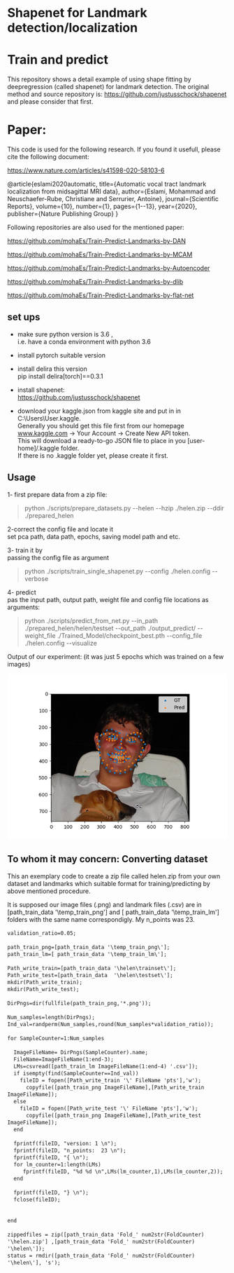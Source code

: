 # Shapenet for Landmark detection/localization
# Train and predict

This repository shows a detail example of using shape fitting by deepregression (called shapenet) for landmark detection.
The original method and source repository is:
https://github.com/justusschock/shapenet
and please consider that first.

# Paper:
This code is used for the following research. If you found it usefull, please cite the following document:

https://www.nature.com/articles/s41598-020-58103-6

@article{eslami2020automatic,
  title={Automatic vocal tract landmark localization from midsagittal MRI data},
  author={Eslami, Mohammad and Neuschaefer-Rube, Christiane and Serrurier, Antoine},
  journal={Scientific Reports},
  volume={10},
  number={1},
  pages={1--13},
  year={2020},
  publisher={Nature Publishing Group}
}

Following repositories are also used for the mentioned paper:

https://github.com/mohaEs/Train-Predict-Landmarks-by-DAN

https://github.com/mohaEs/Train-Predict-Landmarks-by-MCAM

https://github.com/mohaEs/Train-Predict-Landmarks-by-Autoencoder

https://github.com/mohaEs/Train-Predict-Landmarks-by-dlib

https://github.com/mohaEs/Train-Predict-Landmarks-by-flat-net


## set ups

- make sure python version is 3.6 , <br/>
i.e. have a conda environment with python 3.6

- install pytorch suitable version

- install delira this version <br/>
pip install delira[torch]==0.3.1

- install shapenet:<br/>
https://github.com/justusschock/shapenet

- download your kaggle.json from kaggle site and put in in C:\Users\User\.kaggle.<br/>
Generally you should get this file first from our homepage 
www.kaggle.com -> Your Account -> Create New API token. <br/>
This will download a ready-to-go JSON file to place in you 
[user-home]/.kaggle folder. <br/>
If there is no .kaggle folder yet, please create it first.



## Usage

1- first prepare data from a zip file: <br/>
> python ./scripts/prepare_datasets.py --helen --hzip ./helen.zip --ddir ./prepared_helen

2-correct the config file and locate it <br/>
set pca path, data path, epochs, saving model path and etc. 

3- train it by <br/>
passing the config file as argument <br/>
> python ./scripts/train_single_shapenet.py --config ./helen.config --verbose

4- predict <br/>
pas the input path, output path, weight file and config file locations as arguments: <br/>
> python ./scripts/predict_from_net.py --in_path ./prepared_helen/helen/testset --out_path ./output_predict/  --weight_file  ./Trained_Model/checkpoint_best.pth --config_file ./helen.config  --visualize 

Output of our experiment: (it was just 5 epochs which was trained on a few images) <br/>

![Alt text](./output_predict/visualization/31681454_1.png?raw=true "Title")


## To whom it may concern: Converting dataset 
This an exemplary code to create a zip file called helen.zip from your own dataset and landmarks which suitable format for training/predicting by above mentioned procedure.

It is supposed our image files (.png) and landmark files (.csv) are in [path_train_data '\temp_train_png\'] and [ path_train_data '\temp_train_lm\'] folders with the same name correspondigly. My n_points was 23.


```
validation_ratio=0.05;

path_train_png=[path_train_data '\temp_train_png\'];
path_train_lm=[ path_train_data '\temp_train_lm\'];

Path_write_train=[path_train_data '\helen\trainset\'];
Path_write_test=[path_train_data  '\helen\testset\'];
mkdir(Path_write_train);
mkdir(Path_write_test);

DirPngs=dir(fullfile(path_train_png,'*.png'));

Num_samples=length(DirPngs);
Ind_val=randperm(Num_samples,round(Num_samples*validation_ratio));

for SampleCounter=1:Num_samples

  ImageFileName= DirPngs(SampleCounter).name;
  FileName=ImageFileName(1:end-3); 
  LMs=csvread([path_train_lm ImageFileName(1:end-4) '.csv']);
  if isempty(find(SampleCounter==Ind_val))
    fileID = fopen([Path_write_train '\' FileName 'pts'],'w');
      copyfile([path_train_png ImageFileName],[Path_write_train ImageFileName]);
  else
    fileID = fopen([Path_write_test '\' FileName 'pts'],'w');
      copyfile([path_train_png ImageFileName],[Path_write_test ImageFileName]);
  end

  fprintf(fileID, "version: 1 \n");
  fprintf(fileID, "n_points:  23 \n");
  fprintf(fileID, "{ \n");
  for lm_counter=1:length(LMs)
     fprintf(fileID, "%d %d \n",LMs(lm_counter,1),LMs(lm_counter,2));
  end

  fprintf(fileID, "} \n");      
  fclose(fileID);


end

zippedfiles = zip([path_train_data 'Fold_' num2str(FoldCounter) '\helen.zip'] ,[path_train_data 'Fold_' num2str(FoldCounter) '\helen\']);
status = rmdir([path_train_data 'Fold_' num2str(FoldCounter) '\helen\'], 's');


```



